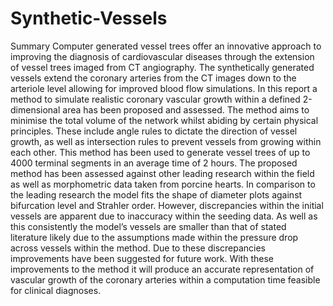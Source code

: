 # Synthetic-Vessels
Summary
Computer generated vessel trees offer an innovative approach to improving the diagnosis of cardiovascular diseases through the extension of vessel trees imaged from CT angiography. The synthetically generated vessels extend the coronary arteries from the CT images down to the arteriole level allowing for improved blood flow simulations.
In this report a method to simulate realistic coronary vascular growth within a defined 2-dimensional area has been proposed and assessed. The method aims to minimise the total volume of the network whilst abiding by certain physical principles. These include angle rules to dictate the direction of vessel growth, as well as intersection rules to prevent vessels from growing within each other. This method has been used to generate vessel trees of up to 4000 terminal segments in an average time of 2 hours. The proposed method has been assessed against other leading research within the field as well as morphometric data taken from porcine hearts. In comparison to the leading research the model fits the shape of diameter plots against bifurcation level and Strahler order. However, discrepancies within the initial vessels are apparent due to inaccuracy within the seeding data. As well as this consistently the model’s vessels are smaller than that of stated literature likely due to the assumptions made within the pressure drop across vessels within the method. 
Due to these discrepancies improvements have been suggested for future work. With these improvements to the method it will produce an accurate representation of vascular growth of the coronary arteries within a computation time feasible for clinical diagnoses.
